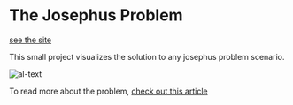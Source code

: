 # The Josephus Problem

[see the site](https://yukseltron.github.io/Josephus-Problem/)

This small project visualizes the solution to any josephus problem scenario.

![al-text](https://i.imgur.com/XtqX78k.gif)


To read more about the problem, [check out this article](https://en.wikipedia.org/wiki/Josephus_problem)
